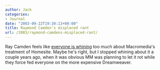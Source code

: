 ```yaml
---
author: Jack
categories:
- Journal
date: "2003-09-22T19:30:13+00:00"
title: Raymond Camden’s misplaced rant
url: /2003/raymond-camdens-misplaced-rant/
---
```


Ray Camden feels like [everyone is whining][1] too much about Macromedia's treatment of Homesite. Maybe he's right, but I stopped whining about it a couple years ago, when it was obvious MM was planning to let it rot while they force fed everyone on the more expensive Dreamweaver.

 [1]: http://www.camdenfamily.com/morpheus/blog/index.cfm?mode=entry&entry=171 "Raymond Camden's Blog"